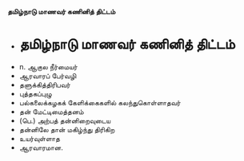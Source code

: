 **தமிழ்நாடு மாணவர் கணினித் திட்டம்**
- # தமிழ்நாடு மாணவர் கணினித் திட்டம்
- n. ஆகுல நீர்மையர்
- ஆரவாரப் பேர்வழி
- தளுக்கித்திரிபவர்
- புத்தகப்புழு
- பல்கலைக்கழகக் கேளிக்கைகளில் கலந்துகொள்ளாதவர்
- தன் மேட்டிமைத்தனம்
- (பெ.) அற்பத் தன்னிறைவுடைய
- தன்னிலே தான் மகிழ்ந்து திரிகிற
- உயர்வுள்ளாத
- ஆரவாரமான.

